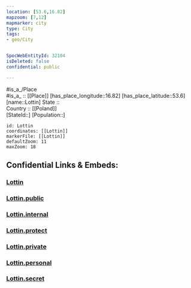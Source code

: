```yaml
---
location: [53.6,16.82] 
mapzoom: [7,12] 
mapmarker: city 
type: City
tags:
- geo/City


SpocWebEntityId: 32104
isDeleted: false
confidential: public

---
```

#is_a_/Place  
#is_a_ :: [[Place]] 
[has_place_longitude::16.82] 
[has_place_latitude::53.6] 
[name::Lottin] 
State ::  
Country :: [[Poland]]  
[StateId::] 
[Population::] 



```leaflet
id: Lottin
coordinates: [[Lottin]] 
markerFile: [[Lottin]] 
defaultZoom: 11 
maxZoom: 18
```


## Confidential Links & Embeds: 

### [Lottin](/_Standards/Earth/Continent/Europe/Europe~East/Poland/Provinces~Poland/West_Pomeranian/City/Lottin.md) 

### [Lottin.public](/_public/Earth/Continent/Europe/Europe~East/Poland/Provinces~Poland/West_Pomeranian/City/Lottin.public.md) 

### [Lottin.internal](/_internal/Earth/Continent/Europe/Europe~East/Poland/Provinces~Poland/West_Pomeranian/City/Lottin.internal.md) 

### [Lottin.protect](/_protect/Earth/Continent/Europe/Europe~East/Poland/Provinces~Poland/West_Pomeranian/City/Lottin.protect.md) 

### [Lottin.private](/_private/Earth/Continent/Europe/Europe~East/Poland/Provinces~Poland/West_Pomeranian/City/Lottin.private.md) 

### [Lottin.personal](/_personal/Earth/Continent/Europe/Europe~East/Poland/Provinces~Poland/West_Pomeranian/City/Lottin.personal.md) 

### [Lottin.secret](/_secret/Earth/Continent/Europe/Europe~East/Poland/Provinces~Poland/West_Pomeranian/City/Lottin.secret.md)

